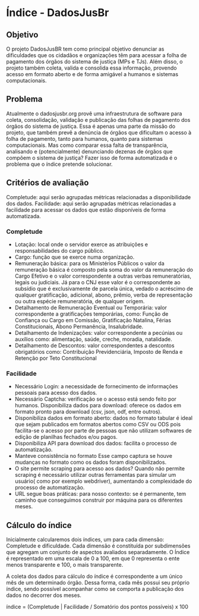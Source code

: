 # Índice - DadosJusBr

## Objetivo

O projeto DadosJusBR tem como principal objetivo denunciar as dificuldades que os cidadãos e organizações têm para acessar a folha de pagamento dos órgãos do sistema de justiça (MPs e TJs). Além disso, o projeto também coleta, valida e consolida essa informação, provendo acesso em formato aberto e de forma amigável a humanos e sistemas computacionais. 

## Problema
Atualmente o dadosjusbr.org provê uma infraestrutura de software para coleta, consolidação, validação e publicação das folhas de pagamento dos órgãos do sistema de justiça. Essa é apenas uma parte da missão do projeto, que também prevê a denúncia de órgãos que dificultam o acesso à folha de pagamento, tanto para humanos, quanto para sistemas computacionais.
Mas como comparar essa falta de transparência, analisando e (potencialmente) denunciando dezenas de órgãos que compõem o sistema de justiça? Fazer isso de forma automatizada é o problema que o índice pretende solucionar.

## Critérios de avaliação

Completude: aqui serão agrupadas métricas relacionadas a disponibilidade dos dados.
Facilidade: aqui serão agrupadas métricas relacionadas a facilidade para acessar os dados que estão disponíveis de forma automatizada.

### Completude

* Lotação:  local onde o servidor exerce as atribuições e responsabilidades do cargo público.
* Cargo: função que se exerce numa organização. 
* Remuneração básica:  para os Ministérios Públicos o valor da remuneração básica é composto pela soma do valor  da remuneração do Cargo Efetivo e o valor correspondente a outras verbas remuneratórias, legais ou judiciais. Já para o CNJ esse valor é o correspondente ao subsídio que é exclusivamente de parcela única, vedado o acréscimo de qualquer gratificação, adicional, abono, prêmio, verba de representação ou outra espécie remuneratória, de qualquer origem.
* Detalhamento de Remuneração Eventual ou Temporária: valor correspondente a gratificações temporárias, como: Função de Confiança ou Cargo em Comissão, Gratificação Natalina, Férias Constitucionais, Abono Permanência, Insalubridade.
* Detalhamento de Indenizações: valor correspondente a pecúnias ou auxílios como: alimentação, saúde, creche, moradia, natalidade.
* Detalhamento de Descontos:  valor correspondentes a descontos obrigatórios como: Contribuição Previdenciária, Imposto de Renda e Retenção por Teto Constitucional


### Facilidade


* Necessário Login: a necessidade de fornecimento de informações pessoais para acesso dos dados.
* Necessário Captcha: verificação se o acesso está sendo feito por humanos.
Disponibiliza dados para download: oferece os dados em formato pronto para download (csv, json, odf, entre outros).
* Disponibiliza dados em formato aberto: dados no formato tabular é ideal que sejam publicados em formatos abertos como CSV ou ODS pois  facilita-se o acesso por parte de pessoas que não utilizam softwares de edição de planilhas fechados e/ou pagos.
* Disponibiliza API para download dos dados: facilita o processo de automatização.
* Manteve consistência no formato Esse campo captura se houve mudanças no formato como os dados foram disponibilizados.
* O site permite scraping para acesso aos dados? Quando não permite scraping é necessário utilizar outras ferramentas para simular um usuário( como por exemplo webdriver), aumentando a complexidade do processo de automatização.
* URL segue boas práticas: para nosso contexto: se é permanente, tem caminho que conseguimos construir por máquina para os diferentes meses.

## Cálculo do índice

Inicialmente calcularemos dois índices, um para cada dimensão: Completude e dificuldade.
Cada dimensão é constituída por subdimensões que agregam um conjunto de aspectos avaliados separadamente. O Índice é representado em uma escala de 0 a 100, em que 0 representa o ente menos transparente e 100, o mais transparente.

A coleta dos dados para cálculo do índice é correspondente a um único mês de um determinado órgão. Dessa forma, cada mês possui seu próprio índice, sendo possível acompanhar como se comporta a publicação dos dados no decorrer dos meses.

índice = (Completude | Facilidade / Somatório dos pontos possíveis) x 100 


